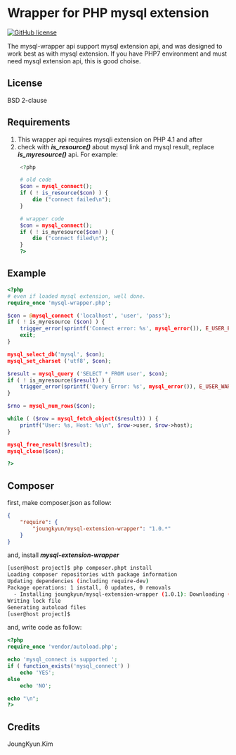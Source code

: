 Wrapper for PHP mysql extension
===============================
[![GitHub license](https://img.shields.io/badge/license-BSD-blue.svg?style=plastic)](https://raw.githubusercontent.com/OOPS-ORG-PHP/mysql-extension-wrapper/master/LICENSE)

The mysql-wrapper api support mysql extension api, and was designed to work best as with mysql extension.
If you have PHP7 environment and must need mysql extension api, this is good choise.


## License
BSD 2-clause

## Requirements

1. This wrapper api requires mysqli extension on PHP 4.1 and after
2. check with ***is_resource()*** about mysql link and mysql result, replace ***is_myresource()*** api. For example:
```php
    <?php

    # old code
    $con = mysql_connect();
    if ( ! is_resource($con) ) {
        die ("connect failed\n");
    }

    # wrapper code
    $con = mysql_connect();
    if ( ! is_myresource($con) ) {
        die ("connect filed\n");
    }
    ?>
```

## Example
```php
<?php
# even if loaded mysql extension, well done.
require_once 'mysql-wrapper.php';

$con = @mysql_connect ('localhost', 'user', 'pass');
if ( ! is_myresource ($con) ) {
	trigger_error(sprintf('Connect error: %s', mysql_error()), E_USER_ERROR);
	exit;
}

mysql_select_db('mysql', $con);
mysql_set_charset ('utf8', $con);

$result = mysql_query ('SELECT * FROM user', $con);
if ( ! is_myresource($result) ) {
	trigger_error(sprintf('Query Error: %s', mysql_error()), E_USER_WARNING);
}

$rno = mysql_num_rows($con);

while ( ($row = mysql_fetch_object($result)) ) {
	printf("User: %s, Host: %s\n", $row->user, $row->host);
}

mysql_free_result($result);
mysql_close($con);

?>
```

## Composer

first, make composer.json as follow:
```json
{
    "require": {
        "joungkyun/mysql-extension-wrapper": "1.0.*"
    }
}
```

and, install ***mysql-extension-wrapper***

```bash
[user@host project]$ php composer.phpt install
Loading composer repositories with package information
Updating dependencies (including require-dev)
Package operations: 1 install, 0 updates, 0 removals
  - Installing joungkyun/mysql-extension-wrapper (1.0.1): Downloading (100%)
Writing lock file
Generating autoload files
[user@host project]$
```

and, write code as follow:

```php
<?php
require_once 'vendor/autoload.php';

echo 'mysql_connect is supported ';
if ( function_exists('mysql_connect') )
    echo 'YES';
else
    echo 'NO';

echo "\n";
?>
```


## Credits
JoungKyun.Kim
